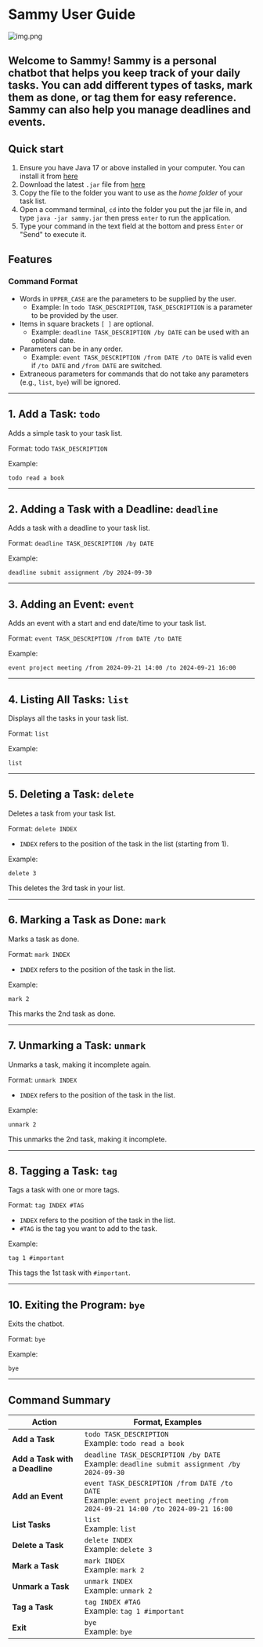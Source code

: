 # Sammy User Guide

![img.png]([img.png](https://github.com/zienxu/ip/blob/master/docs/img.png?raw=true))

Welcome to **Sammy**! Sammy is a personal chatbot that helps you keep track of your daily tasks. You can add
different types of tasks, mark them as done, or tag them for easy reference. Sammy can also help you manage deadlines 
and events.
---
## Quick start

1. Ensure you have Java 17 or above installed in your computer. You can install it from [here](https://www.oracle.com/java/technologies/downloads/#jdk17-windows)
2. Download the latest `.jar` file from [here](https://github.com/zienxu/ip/releases)
3. Copy the file to the folder you want to use as the *home folder* of your task list.
4. Open a command terminal, `cd` into the folder you put the jar file in, and type `java -jar sammy.jar`  then press `enter` to run the application.
5. Type your command in the text field at the bottom and press `Enter` or "Send" to execute it.
## Features

### Command Format
- Words in `UPPER_CASE` are the parameters to be supplied by the user.
    - Example: In `todo TASK_DESCRIPTION`, `TASK_DESCRIPTION` is a parameter to be provided by the user.
- Items in square brackets `[ ]` are optional.
    - Example: `deadline TASK_DESCRIPTION /by DATE` can be used with an optional date.
- Parameters can be in any order.
    - Example: `event TASK_DESCRIPTION /from DATE /to DATE` is valid even if `/to DATE` and `/from DATE` are switched.
- Extraneous parameters for commands that do not take any parameters (e.g., `list`, `bye`) will be ignored.

---

## 1. Add a Task: `todo`
Adds a simple task to your task list.

Format: todo `TASK_DESCRIPTION`

Example: 
```
todo read a book
```

---
## 2. Adding a Task with a Deadline: `deadline`

Adds a task with a deadline to your task list.

Format: `deadline TASK_DESCRIPTION /by DATE`

Example:
```
deadline submit assignment /by 2024-09-30
```
---
## 3. Adding an Event: `event`

Adds an event with a start and end date/time to your task list.


Format: `event TASK_DESCRIPTION /from DATE /to DATE`

Example:
```
event project meeting /from 2024-09-21 14:00 /to 2024-09-21 16:00
```
---
## 4. Listing All Tasks: `list`

Displays all the tasks in your task list.

Format: `list`

Example:
```
list
```
---
## 5. Deleting a Task: `delete`

Deletes a task from your task list.

Format: `delete INDEX`
- `INDEX` refers to the position of the task in the list (starting from 1).

Example:
```
delete 3
```
This deletes the 3rd task in your list.

---
## 6. Marking a Task as Done: `mark`

Marks a task as done.

Format: `mark INDEX`
- `INDEX` refers to the position of the task in the list.

Example:
```
mark 2
```
This marks the 2nd task as done.

---
## 7. Unmarking a Task: `unmark`

Unmarks a task, making it incomplete again.

Format: `unmark INDEX`
- `INDEX` refers to the position of the task in the list.

Example:
```
unmark 2
```
This unmarks the 2nd task, making it incomplete.

---
## 8.  Tagging a Task: `tag`

Tags a task with one or more tags.

Format: `tag INDEX #TAG`
- `INDEX` refers to the position of the task in the list.
- `#TAG` is the tag you want to add to the task.

Example:
```
tag 1 #important
```
This tags the 1st task with `#important`.

---
## 10. Exiting the Program: `bye`

Exits the chatbot.

Format: `bye`

Example:
```
bye
```
---

## Command Summary
| Action                         | Format, Examples                                                                                                              |
|--------------------------------|-------------------------------------------------------------------------------------------------------------------------------|
| **Add a Task**                 | `todo TASK_DESCRIPTION`<br/>Example: `todo read a book`                                                                       |
| **Add a Task with a Deadline** | `deadline TASK_DESCRIPTION /by DATE`<br/>Example: `deadline submit assignment /by 2024-09-30`                                 |
| **Add an Event**               | `event TASK_DESCRIPTION /from DATE /to DATE`<br/>Example: `event project meeting /from 2024-09-21 14:00 /to 2024-09-21 16:00` |
| **List Tasks**                 | `list`<br/>Example: `list`                                                                                                    |
| **Delete a Task**              | `delete INDEX`<br/>Example: `delete 3`                                                                                        |
| **Mark a Task**                | `mark INDEX`<br/>Example: `mark 2`                                                                                            |
| **Unmark a Task**              | `unmark INDEX`<br/>Example: `unmark 2`                                                                                        |
| **Tag a Task**                 | `tag INDEX #TAG`<br/>Example: `tag 1 #important`                                                                              |
| **Exit**                       | `bye`<br/>Example: `bye`                                                                                                      |
